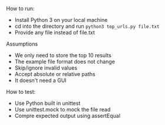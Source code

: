 How to run:
- Install Python 3 on your local machine
- cd into the directory and run `python3 top_urls.py file.txt`
- Provide any file instead of file.txt

Assumptions
- We only need to store the top 10 results
- The example file format does not change
- Skip/ignore invalid values
- Accept absolute or relative paths
- It doesn't need a GUI

How to test:
- Use Python built in unittest
- Use unittest.mock to mock the file read
- Compre expected output using assertEqual
